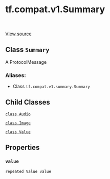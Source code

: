 <div itemscope itemtype="http://developers.google.com/ReferenceObject">
<meta itemprop="name" content="tf.compat.v1.Summary" />
<meta itemprop="path" content="Stable" />
<meta itemprop="property" content="Audio"/>
<meta itemprop="property" content="Image"/>
<meta itemprop="property" content="Value"/>
<meta itemprop="property" content="value"/>
</div>

# tf.compat.v1.Summary

<!-- Insert buttons -->

<table class="tfo-notebook-buttons tfo-api" align="left">
</table>

<a target="_blank" href="/code/stable/tensorflow/core/framework/summary.proto">View source</a>



## Class `Summary`

<!-- Start diff -->
A ProtocolMessage



### Aliases:

* Class `tf.compat.v1.summary.Summary`


<!-- Placeholder for "Used in" -->


## Child Classes
[`class Audio`](../../../tf/compat/v1/Summary/Audio.md)

[`class Image`](../../../tf/compat/v1/Summary/Image.md)

[`class Value`](../../../tf/compat/v1/Summary/Value.md)

## Properties

<h3 id="value"><code>value</code></h3>

`repeated Value value`




